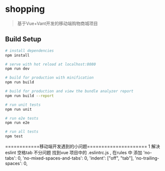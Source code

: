 # shopping

> 基于Vue+Vant开发的移动端购物商城项目

## Build Setup

``` bash
# install dependencies
npm install

# serve with hot reload at localhost:8080
npm run dev

# build for production with minification
npm run build

# build for production and view the bundle analyzer report
npm run build --report

# run unit tests
npm run unit

# run e2e tests
npm run e2e

# run all tests
npm test
```
============移动端开发遇到的小问题=====================
1 解决 eslint 空格tab 不分问题 
找到vue 项目中的 .eslintrc.js , 在rules 中 添加
  'no-tabs': 0,
  'no-mixed-spaces-and-tabs': 0,
  'indent': ["off", "tab"],
  'no-trailing-spaces': 0,